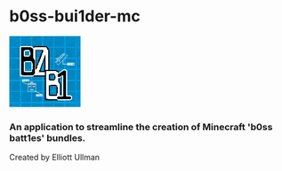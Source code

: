 # b0ss-bui1der-mc

![bbmc-logo](https://github.com/itseullman/b0ss-bui1der-mc/blob/d0915fa5d0467d9bdb83d60d149247273b818350/b0ss-bui1der-mc/src/assets/icons/b0b1_bund1es_128_icon.png?raw=true)
### An application to streamline the creation of Minecraft 'b0ss batt1es' bundles.

Created by Elliott Ullman
